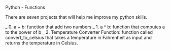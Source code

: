 Python - Functions

There are seven projects that will help me improve my python skills.

_ 0. a + b: function that add two numbers
_ 1. a ^ b: function that computes a to the power of b
_ 2. Temperature Converter Function: function called convert_to_celsius that takes a temperature in Fahrenheit as input and returns the temperature in Celsius.

